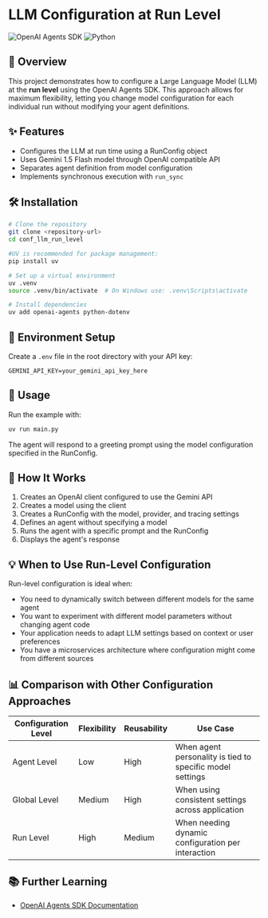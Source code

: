 # LLM Configuration at Run Level

![OpenAI Agents SDK](https://img.shields.io/badge/OpenAI-Agents%20SDK-000000?style=for-the-badge&logo=openai&logoColor=white)
![Python](https://img.shields.io/badge/Python-3.10+-4B8BBE?style=for-the-badge&logo=python&logoColor=white)

## 🏃 Overview

This project demonstrates how to configure a Large Language Model (LLM) at the **run level** using the OpenAI Agents SDK. This approach allows for maximum flexibility, letting you change model configuration for each individual run without modifying your agent definitions.

## ✨ Features

- Configures the LLM at run time using a RunConfig object
- Uses Gemini 1.5 Flash model through OpenAI compatible API
- Separates agent definition from model configuration
- Implements synchronous execution with `run_sync`

## 🛠️ Installation

```bash
# Clone the repository
git clone <repository-url>
cd conf_llm_run_level

#UV is recommended for package management:
pip install uv

# Set up a virtual environment
uv .venv
source .venv/bin/activate  # On Windows use: .venv\Scripts\activate

# Install dependencies
uv add openai-agents python-dotenv
```

## 🔑 Environment Setup

Create a `.env` file in the root directory with your API key:

```
GEMINI_API_KEY=your_gemini_api_key_here
```

## 🚀 Usage

Run the example with:

```bash
uv run main.py
```

The agent will respond to a greeting prompt using the model configuration specified in the RunConfig.

## 🔄 How It Works

1. Creates an OpenAI client configured to use the Gemini API
2. Creates a model using the client
3. Creates a RunConfig with the model, provider, and tracing settings
4. Defines an agent without specifying a model
5. Runs the agent with a specific prompt and the RunConfig
6. Displays the agent's response

## 💡 When to Use Run-Level Configuration

Run-level configuration is ideal when:
- You need to dynamically switch between different models for the same agent
- You want to experiment with different model parameters without changing agent code
- Your application needs to adapt LLM settings based on context or user preferences
- You have a microservices architecture where configuration might come from different sources

## 📊 Comparison with Other Configuration Approaches

| Configuration Level | Flexibility | Reusability | Use Case |
|---------------------|-------------|-------------|----------|
| Agent Level | Low | High | When agent personality is tied to specific model settings |
| Global Level | Medium | High | When using consistent settings across application |
| Run Level | High | Medium | When needing dynamic configuration per interaction |

## 📚 Further Learning

- [OpenAI Agents SDK Documentation](https://github.com/openai/openai-python)


